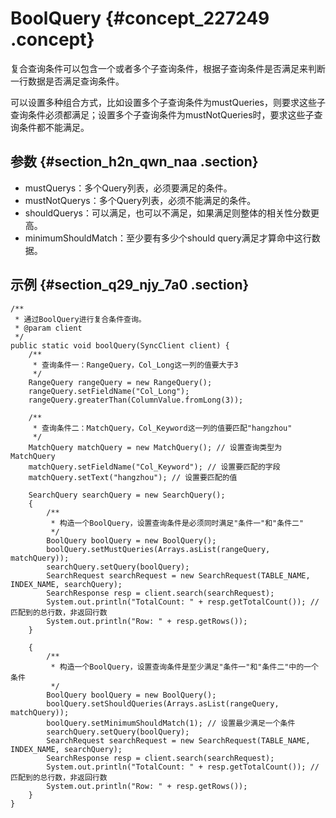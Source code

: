 # BoolQuery {#concept_227249 .concept}

复合查询条件可以包含一个或者多个子查询条件，根据子查询条件是否满足来判断一行数据是否满足查询条件。

可以设置多种组合方式，比如设置多个子查询条件为mustQueries，则要求这些子查询条件必须都满足；设置多个子查询条件为mustNotQueries时，要求这些子查询条件都不能满足。

## 参数 {#section_h2n_qwn_naa .section}

-   mustQuerys：多个Query列表，必须要满足的条件。
-   mustNotQuerys：多个Query列表，必须不能满足的条件。
-   shouldQuerys：可以满足，也可以不满足，如果满足则整体的相关性分数更高。
-   minimumShouldMatch：至少要有多少个should query满足才算命中这行数据。

## 示例 {#section_q29_njy_7a0 .section}

``` {#codeblock_ap3_0f8_7ec}
/**
 * 通过BoolQuery进行复合条件查询。
 * @param client
 */
public static void boolQuery(SyncClient client) {
    /**
     * 查询条件一：RangeQuery，Col_Long这一列的值要大于3
     */
    RangeQuery rangeQuery = new RangeQuery();
    rangeQuery.setFieldName("Col_Long");
    rangeQuery.greaterThan(ColumnValue.fromLong(3));

    /**
     * 查询条件二：MatchQuery，Col_Keyword这一列的值要匹配"hangzhou"
     */
    MatchQuery matchQuery = new MatchQuery(); // 设置查询类型为MatchQuery
    matchQuery.setFieldName("Col_Keyword"); // 设置要匹配的字段
    matchQuery.setText("hangzhou"); // 设置要匹配的值

    SearchQuery searchQuery = new SearchQuery();
    {
        /**
         * 构造一个BoolQuery，设置查询条件是必须同时满足"条件一"和"条件二"
         */
        BoolQuery boolQuery = new BoolQuery();
        boolQuery.setMustQueries(Arrays.asList(rangeQuery, matchQuery));
        searchQuery.setQuery(boolQuery);
        SearchRequest searchRequest = new SearchRequest(TABLE_NAME, INDEX_NAME, searchQuery);
        SearchResponse resp = client.search(searchRequest);
        System.out.println("TotalCount: " + resp.getTotalCount()); // 匹配到的总行数，非返回行数
        System.out.println("Row: " + resp.getRows());
    }

    {
        /**
         * 构造一个BoolQuery，设置查询条件是至少满足"条件一"和"条件二"中的一个条件
         */
        BoolQuery boolQuery = new BoolQuery();
        boolQuery.setShouldQueries(Arrays.asList(rangeQuery, matchQuery));
        boolQuery.setMinimumShouldMatch(1); // 设置最少满足一个条件
        searchQuery.setQuery(boolQuery);
        SearchRequest searchRequest = new SearchRequest(TABLE_NAME, INDEX_NAME, searchQuery);
        SearchResponse resp = client.search(searchRequest);
        System.out.println("TotalCount: " + resp.getTotalCount()); // 匹配到的总行数，非返回行数
        System.out.println("Row: " + resp.getRows());
    }
}
```

